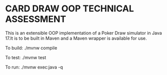 # CARD DRAW OOP TECHNICAL ASSESSMENT
This is an extensible OOP implementation of a Poker Draw simulator in Java 17.It is to be built in Maven and a Maven wrapper is available for use.

To build: ./mvnw compile

To test: ./mvnw test

To run: ./mvnw exec:java -q
